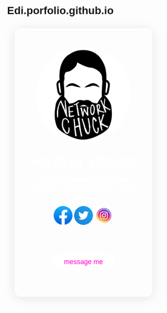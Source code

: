 # Edi.porfolio.github.io
<!DOCTYPE html>
<html lang="en">
<head>
    <meta charset="UTF-8">
    <meta name="viewport" content="width=device-width, initial-scale=1.0">
    <title>My Portfolio Web </title>
 <style>
* {
 margin: 0%;  
padding: 0%;
box-sizing: border-box;
font-family: 'Poppins', sans-serif;
}




body {
background-image: url(back.webp) ;
background-repeat: no-repeat;
background-position: center;
background-attachment: fixed;
background-size: cover;
}
h2 {
 font-weight: bolder;
 font-size: 40px;
 margin-top: 20px;
 font-family: 'Segoe UI', Tahoma, Geneva, Verdana, sans-serif;
 text-align: center;
 justify-content: center;

}
p{
 font-weight: bolder;
 font-size: 18px;
 margin: 10px auto;
 max-width: 300px;
 font-family: 'Segoe UI', Tahoma, Geneva, Verdana, sans-serif;
 text-align: center;
 justify-content: center;

}
img {
    display: block;
    margin-left: auto;
    margin-right: auto;
    border-radius: 50%;  
    width: 250px;
     height: 250px; ;
}
.card{
    margin-left: auto;
    margin-right: auto;
    margin-top: 30px;
    margin-bottom: auto;
    width: 90%;
    max-width: 440px;
    color: #fff;
    text-align: center;
    padding: 50px 35px;
    border: 1px solid rgba(255,255,255,0.3);
    background: rgba(255,255,255,0.2);
    border-radius: 16px;
    box-shadow: 0 4px 30px rgba(0,0,0,0.1);
    backdrop-filter: blur(5px);
}
.card .links img{
          width: 50px ;
           height: 50px;
          border-radius: 50%;
          margin: 10px 5ps;
         display: inline-block;
         transition: background 0.5s;
        }
.card .links img:hover {
background: #ff01cf;

}
.btn{
 text-decoration: none;
 display: inline-block;
 font-size: 18px;
 font-weight: 500;
 background: #fff;
 color: #ff01cf;
 padding: 10px 30px ;
border-radius: 30px;
margin: 30px 0 10px;
font-family: 'Lucida Sans', 'Lucida Sans Regular', 'Lucida Grande', 'Lucida Sans Unicode', Geneva, Verdana, sans-serif;
}
    </style>

</head>
<body>
<div class="container">
<div class="card" data-tilt>
<img src="profile.jpeg">
    <h2>Hacker Chuck</h2>
    <p >He is my favourite technical youtuber. I lave his videos about hacking.</p>
       <div class="links">
      <a href="https://facebook.com"><img src="facebook.jpeg"></a>
      <a href="https://twitter.com"><img src="twitter.webp"></a>
      <a href="https://instagram.com"><img src="insta.webp"></a>
       
    </div>
 <a href="#" class="btn">message me </a>
</div>
</div>

<script src="vanilla-tilt.js"></script>
</body>
</html>
